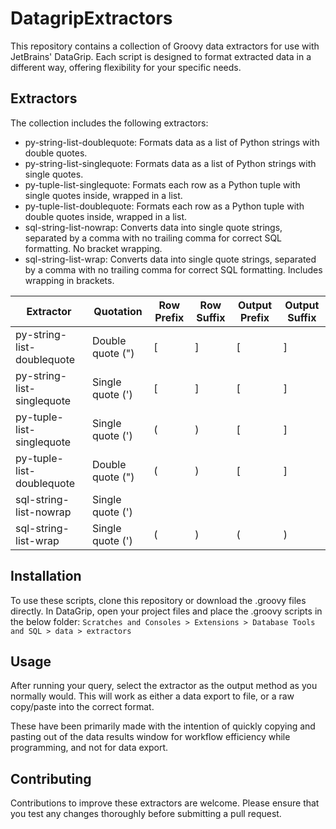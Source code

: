 # DatagripExtractors
This repository contains a collection of Groovy data extractors for use with JetBrains' DataGrip. Each script is designed to format extracted data in a different way, offering flexibility for your specific needs.

## Extractors
The collection includes the following extractors:
- py-string-list-doublequote: Formats data as a list of Python strings with double quotes.
- py-string-list-singlequote: Formats data as a list of Python strings with single quotes.
- py-tuple-list-singlequote: Formats each row as a Python tuple with single quotes inside, wrapped in a list.
- py-tuple-list-doublequote: Formats each row as a Python tuple with double quotes inside, wrapped in a list.
- sql-string-list-nowrap: Converts data into single quote strings, separated by a comma with no trailing comma for correct SQL formatting. No bracket wrapping.
- sql-string-list-wrap: Converts data into single quote strings, separated by a comma with no trailing comma for correct SQL formatting. Includes wrapping in brackets.

| Extractor | Quotation | Row Prefix | Row Suffix | Output Prefix | Output Suffix |
| --- | --- | --- | --- | --- | --- |
| py-string-list-doublequote | Double quote (") | [ | ] | [ | ] |
| py-string-list-singlequote | Single quote (') | [ | ] | [ | ] |
| py-tuple-list-singlequote | Single quote (') | ( | ) | [ | ] |
| py-tuple-list-doublequote | Double quote (") | ( | ) | [ | ] |
| sql-string-list-nowrap | Single quote (') |  |  |  |  |
| sql-string-list-wrap | Single quote (') | ( | ) | ( | ) |


## Installation
To use these scripts, clone this repository or download the .groovy files directly. In DataGrip, open your project files and place the .groovy scripts in the below folder: 
`Scratches and Consoles > Extensions > Database Tools and SQL > data > extractors`

## Usage
After running your query, select the extractor as the output method as you normally would. This will work as either a data export to file, or a raw copy/paste into the correct format.

These have been primarily made with the intention of quickly copying and pasting out of the data results window for workflow efficiency while programming, and not for data export.

## Contributing
Contributions to improve these extractors are welcome. Please ensure that you test any changes thoroughly before submitting a pull request.
